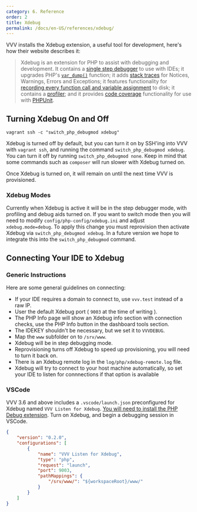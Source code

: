 ```yaml
---
category: 6. Reference
order: 2
title: Xdebug
permalink: /docs/en-US/references/xdebug/
---
```


VVV installs the Xdebug extension, a useful tool for development, here's how their website describes it:

> Xdebug is an extension for PHP to assist with debugging and development. It contains a [single step debugger](https://xdebug.org/docs/remote) to use with IDEs; it upgrades PHP's [`var_dump()`](https://xdebug.org/docs/display) function; it adds [stack traces](https://xdebug.org/docs/stack_trace) for Notices, Warnings, Errors and Exceptions; it features functionality for [recording every function call and variable assignment](https://xdebug.org/docs/execution_trace) to disk; it contains a [profiler](https://xdebug.org/docs/profiler); and it provides [code coverage](https://xdebug.org/docs/code_coverage) functionality for use with [PHPUnit](https://phpunit.de/).

## Turning Xdebug On and Off

```shell
vagrant ssh -c "switch_php_debugmod xdebug"
```

Xdebug is turned off by default, but you can turn it on by SSH'ing into VVV with `vagrant ssh`, and running the command `switch_php_debugmod xdebug`. You can turn it off by running `switch_php_debugmod none`. Keep in mind that some commands such as `composer` will run slower with Xdebug turned on.

Once Xdebug is turned on, it will remain on until the next time VVV is provisioned.

### Xdebug Modes

Currently when Xdebug is active it will be in the step debugger mode, with profiling and debug aids turned on. If you want to switch mode then you will need to modify `config/php-config/xdebug.ini` and adjust `xdebug.mode=debug`. To apply this change you must reprovision then activate Xdebug via `switch_php_debugmod xdebug`. In a future version we hope to integrate this into the `switch_php_debugmod` command.

## Connecting Your IDE to Xdebug

### Generic Instructions

Here are some general guidelines on connecting:

 - If your IDE requires a domain to connect to, use `vvv.test` instead of a raw IP.
 - User the default Xdebug port ( `9003` at the time of writing ).
 - The PHP Info page will show an Xdebug info section with connection checks, use the PHP Info button in the dashboard tools section.
 - The IDEKEY shouldn't be necessary, but we set it to `VVVDEBUG`.
 - Map the `www` subfolder on to `/srv/www`.
 - Xdebug will be in step debugging mode.
 - Reprovisioning turns off Xdebug to speed up provisioning, you will need to turn it back on.
 - There is an Xdebug remote log in the `log/php/xdebug-remote.log` file.
 - Xdebug will try to connect to your host machine automatically, so set your IDE to listen for connnections if that option is available

### VSCode

VVV 3.6 and above includes a `.vscode/launch.json` preconfigured for Xdebug named `VVV Listen for Xdebug`. [You will need to install the PHP Debug extension](https://marketplace.visualstudio.com/items?itemName=felixfbecker.php-debug). Turn on Xdebug, and begin a debugging session in VSCode.

```json
{
	"version": "0.2.0",
	"configurations": [
		{
			"name": "VVV Listen for Xdebug",
			"type": "php",
			"request": "launch",
			"port": 9003,
			"pathMappings": {
				"/srv/www/": "${workspaceRoot}/www/"
			}
		}
	]
}
```
